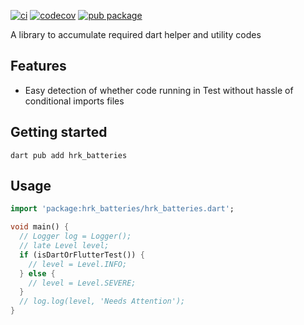 [![ci](https://github.com/hrishikesh-kadam/hrk_batteries.dart/actions/workflows/ci.yaml/badge.svg)](https://github.com/hrishikesh-kadam/hrk_batteries.dart/actions/workflows/ci.yaml)
[![codecov](https://codecov.io/gh/hrishikesh-kadam/hrk_batteries.dart/branch/main/graph/badge.svg)](https://codecov.io/gh/hrishikesh-kadam/hrk_batteries.dart)
[![pub package](https://img.shields.io/pub/v/hrk_batteries.svg)](https://pub.dev/packages/hrk_batteries)

A library to accumulate required dart helper and utility codes

## Features

- Easy detection of whether code running in Test without hassle of conditional 
  imports files

## Getting started

```console
dart pub add hrk_batteries
```

## Usage

```dart
import 'package:hrk_batteries/hrk_batteries.dart';

void main() {
  // Logger log = Logger();
  // late Level level;
  if (isDartOrFlutterTest()) {
    // level = Level.INFO;
  } else {
    // level = Level.SEVERE;
  }
  // log.log(level, 'Needs Attention');
}
```
